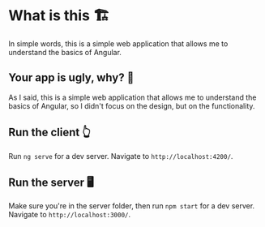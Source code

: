 # What is this 🏗️

In simple words, this is a simple web application that allows me to understand the basics of Angular.

## Your app is ugly, why? 🤮

As I said, this is a simple web application that allows me to understand the basics of Angular, so I didn't focus on the design, but on the functionality.

## Run the client 👆

Run `ng serve` for a dev server. Navigate to `http://localhost:4200/`.

## Run the server 🖥️

Make sure you're in the server folder, then run `npm start` for a dev server. Navigate to `http://localhost:3000/`.
